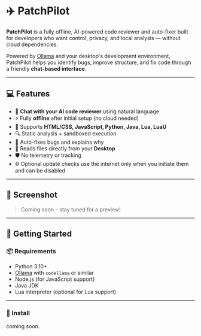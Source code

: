 # ✈️ PatchPilot

**PatchPilot** is a fully offline, AI-powered code reviewer and auto-fixer built for developers who want control, privacy, and local analysis — without cloud dependencies.

Powered by [Ollama](https://ollama.com) and your desktop's development environment, PatchPilot helps you identify bugs, improve structure, and fix code through a friendly **chat-based interface**.

---

## 💻 Features

- 🧠 **Chat with your AI code reviewer** using natural language
- ⚡ Fully **offline** after initial setup (no cloud needed)
- 🧪 Supports **HTML/CSS, JavaScript, Python, Java, Lua, LuaU**
- 🔍 Static analysis + sandboxed execution
- 📝 Auto-fixes bugs and explains why
- 📂 Reads files directly from your **Desktop**
- 🛡️ No telemetry or tracking
- 🌐 Optional update checks use the internet only when you initiate them and can be disabled

---

## 📸 Screenshot

> Coming soon – stay tuned for a preview!

---

## 🚀 Getting Started

### 📦 Requirements

- Python 3.10+
- [Ollama](https://ollama.com) with `codellama` or similar
- Node.js (for JavaScript support)
- Java JDK
- Lua interpreter (optional for Lua support)

---

### 🔧 Install

coming soon.
